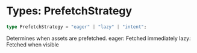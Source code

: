 # Types: PrefetchStrategy

```ts
type PrefetchStrategy = "eager" | "lazy" | "intent";
```

Determines when assets are prefetched.
eager: Fetched immediately
lazy: Fetched when visible
